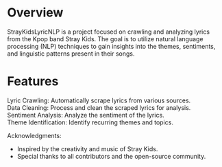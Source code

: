 # Overview

StrayKidsLyricNLP is a project focused on crawling and analyzing lyrics from the Kpop band Stray Kids. The goal is to utilize natural language processing (NLP) techniques to gain insights into the themes, sentiments, and linguistic patterns present in their songs.

# Features
Lyric Crawling: Automatically scrape lyrics from various sources.\
Data Cleaning: Process and clean the scraped lyrics for analysis.\
Sentiment Analysis: Analyze the sentiment of the lyrics.\
Theme Identification: Identify recurring themes and topics.

Acknowledgments:

- Inspired by the creativity and music of Stray Kids.
- Special thanks to all contributors and the open-source community.
